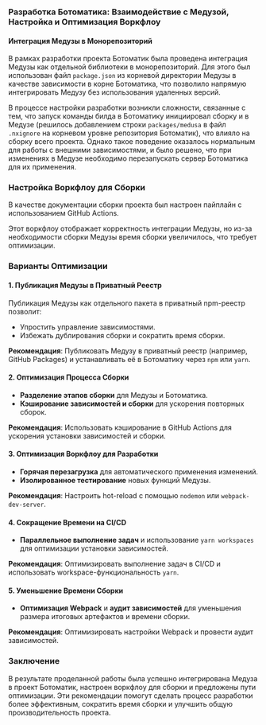 ### Разработка Ботоматика: Взаимодействие с Медузой, Настройка и Оптимизация Воркфлоу

#### Интеграция Медузы в Монорепозиторий

В рамках разработки проекта Ботоматик была проведена интеграция Медузы как отдельной библиотеки в монорепозиторий. Для этого был использован файл `package.json` из корневой директории Медузы в качестве зависимости в корне Ботоматика, что позволило напрямую интегрировать Медузу без использования удаленных версий.

В процессе настройки разработки возникли сложности, связанные с тем, что запуск команды билда в Ботоматику инициировал сборку и в Медузе (решилось добавлением строки `packages/medusa` в файл `.nxignore` на корневом уровне репозитория Ботоматик), что влияло на сборку всего проекта. Однако такое поведение оказалось нормальным для работы с внешними зависимостями, и было решено, что при изменениях в Медузе необходимо перезапускать сервер Ботоматика для их применения.

### Настройка Воркфлоу для Сборки

В качестве документации сборки проекта был настроен пайплайн с использованием GitHub Actions.

Этот воркфлоу отображает корректность интеграции Медузы, но из-за необходимости сборки Медузы время сборки увеличилось, что требует оптимизации.

### Варианты Оптимизации

#### 1. Публикация Медузы в Приватный Реестр

Публикация Медузы как отдельного пакета в приватный npm-реестр позволит:

- Упростить управление зависимостями.
- Избежать дублирования сборки и сократить время сборки.

**Рекомендация**: Публиковать Медузу в приватный реестр (например, GitHub Packages) и устанавливать её в Ботоматику через `npm` или `yarn`.

#### 2. Оптимизация Процесса Сборки

- **Разделение этапов сборки** для Медузы и Ботоматика.
- **Кэширование зависимостей и сборки** для ускорения повторных сборок.

**Рекомендация**: Использовать кэширование в GitHub Actions для ускорения установки зависимостей и сборки.

#### 3. Оптимизация Воркфлоу для Разработки

- **Горячая перезагрузка** для автоматического применения изменений.
- **Изолированное тестирование** новых функций Медузы.

**Рекомендация**: Настроить hot-reload с помощью `nodemon` или `webpack-dev-server`.

#### 4. Сокращение Времени на CI/CD

- **Параллельное выполнение задач** и использование `yarn workspaces` для оптимизации установки зависимостей.

**Рекомендация**: Оптимизировать выполнение задач в CI/CD и использовать workspace-функциональность `yarn`.

#### 5. Уменьшение Времени Сборки

- **Оптимизация Webpack** и **аудит зависимостей** для уменьшения размера итоговых артефактов и времени сборки.

**Рекомендация**: Оптимизировать настройки Webpack и провести аудит зависимостей.

### Заключение

В результате проделанной работы была успешно интегрирована Медуза в проект Ботоматик, настроен воркфлоу для сборки и предложены пути оптимизации. Эти рекомендации помогут сделать процесс разработки более эффективным, сократить время сборки и улучшить общую производительность проекта.
